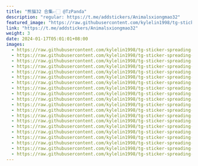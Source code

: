 ```yaml
---
title: "熊猫32 合集👉🏻 @TzPanda"
description: "regular: https://t.me/addstickers/Animalsxiongmao32"
featured_image: "https://raw.githubusercontent.com/kylelin1998/tg-sticker-spreading-worldwide-images/main/img/9e503748-2b2d-4199-81d0-f4c8d6d6f6fa.jpg"
link: "https://t.me/addstickers/Animalsxiongmao32"
weight: 3
date: 2024-01-17T05:01:01+08:00
images:
  - https://raw.githubusercontent.com/kylelin1998/tg-sticker-spreading-worldwide-images/main/img/9e503748-2b2d-4199-81d0-f4c8d6d6f6fa.jpg
  - https://raw.githubusercontent.com/kylelin1998/tg-sticker-spreading-worldwide-images/main/img/9b7bccb2-0df9-4a05-b4ea-bed3bba2aa56.jpg
  - https://raw.githubusercontent.com/kylelin1998/tg-sticker-spreading-worldwide-images/main/img/dcbef77f-4a79-4a41-abdb-8fc8278dd8e5.jpg
  - https://raw.githubusercontent.com/kylelin1998/tg-sticker-spreading-worldwide-images/main/img/1234a3ab-f1be-4dd3-bd91-5f5f5de87256.jpg
  - https://raw.githubusercontent.com/kylelin1998/tg-sticker-spreading-worldwide-images/main/img/53945495-d7ea-4ed5-a63e-a8adb88850bd.jpg
  - https://raw.githubusercontent.com/kylelin1998/tg-sticker-spreading-worldwide-images/main/img/c3f13482-b598-49b1-8ad2-639ae58ca8da.jpg
  - https://raw.githubusercontent.com/kylelin1998/tg-sticker-spreading-worldwide-images/main/img/805550a2-248b-44d2-9350-3f6fa6dcec53.jpg
  - https://raw.githubusercontent.com/kylelin1998/tg-sticker-spreading-worldwide-images/main/img/70d5f8e8-027f-4d4b-9314-2c79b101c554.jpg
  - https://raw.githubusercontent.com/kylelin1998/tg-sticker-spreading-worldwide-images/main/img/da29107c-2542-4d9b-a1bb-d81438a8da39.jpg
  - https://raw.githubusercontent.com/kylelin1998/tg-sticker-spreading-worldwide-images/main/img/646dd6db-2758-4c3e-abea-98783ee06f97.jpg
  - https://raw.githubusercontent.com/kylelin1998/tg-sticker-spreading-worldwide-images/main/img/326bbe89-0306-4f19-83d7-bf39a543ef25.jpg
  - https://raw.githubusercontent.com/kylelin1998/tg-sticker-spreading-worldwide-images/main/img/a8703ce6-5a00-4508-ae0c-afdd343b23ec.jpg
  - https://raw.githubusercontent.com/kylelin1998/tg-sticker-spreading-worldwide-images/main/img/f52fec0c-b3f8-49fa-98e7-87c823679f4a.jpg
  - https://raw.githubusercontent.com/kylelin1998/tg-sticker-spreading-worldwide-images/main/img/eaf48cfa-0aff-49d8-866b-98507e468c1e.jpg
  - https://raw.githubusercontent.com/kylelin1998/tg-sticker-spreading-worldwide-images/main/img/ddbe8bd1-7279-4e82-bb01-fdf8fefad9a7.jpg
  - https://raw.githubusercontent.com/kylelin1998/tg-sticker-spreading-worldwide-images/main/img/974867ee-0b0b-41db-801c-1bda181e711c.jpg
  - https://raw.githubusercontent.com/kylelin1998/tg-sticker-spreading-worldwide-images/main/img/caba8401-bcfc-48ee-a34b-6833c30b7c0e.jpg
  - https://raw.githubusercontent.com/kylelin1998/tg-sticker-spreading-worldwide-images/main/img/202c5676-d088-4dbe-9d2c-547c17150fdf.jpg
  - https://raw.githubusercontent.com/kylelin1998/tg-sticker-spreading-worldwide-images/main/img/af2a0964-b651-46ca-8884-1c4c75d67335.jpg
  - https://raw.githubusercontent.com/kylelin1998/tg-sticker-spreading-worldwide-images/main/img/3cf9027b-44a8-4799-be50-dcdb90e4b7b8.jpg
---
```

